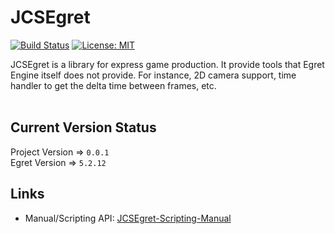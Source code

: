 # JCSEgret #

[![Build Status](https://travis-ci.com/jcs090218/JCSEgret.svg?branch=master)](https://travis-ci.com/jcs090218/JCSEgret)
[![License: MIT](https://img.shields.io/badge/License-MIT-yellow.svg)](https://opensource.org/licenses/MIT)

JCSEgret is a library for express game production. It provide tools 
that Egret Engine itself does not provide. For instance, 2D camera 
support, time handler to get the delta time between frames, etc. <br/><br/>


## Current Version Status ##
Project Version => `0.0.1`
<br/>
Egret Version => `5.2.12`
<br/>

## Links ##
* Manual/Scripting API: <a href="http://www.jcs-profile.com:3002">JCSEgret-Scripting-Manual</a>
